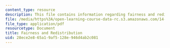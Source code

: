 ```yaml
---
content_type: resource
description: This file contains information regarding fairness and redistribution.
file: /media/https%3A/open-learning-course-data-rc.s3.amazonaws.com/14-05-intermediate-macroeconomics-spring-2013/28ece2e865a19af5128e946d4ab2c081_MIT14_05S13_LecNot_fairnes.pdf
file_type: application/pdf
resourcetype: Document
title: Fairness and Redistribution
uid: 28ece2e8-65a1-9af5-128e-946d4ab2c081
---
```

